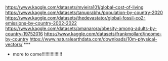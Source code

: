 https://www.kaggle.com/datasets/mvieira101/global-cost-of-living
https://www.kaggle.com/datasets/tanuprabhu/population-by-country-2020
https://www.kaggle.com/datasets/thedevastator/global-fossil-co2-emissions-by-country-2002-2022
https://www.kaggle.com/datasets/amanarora/obesity-among-adults-by-country-19752016
https://www.kaggle.com/datasets/frankmollard/income-by-country
https://www.naturalearthdata.com/downloads/10m-physical-vectors/   ***
+ more to come!!!!!!!!!!!!!!!!
